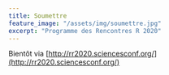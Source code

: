 ```yaml
---
title: Soumettre 
feature_image: "/assets/img/soumettre.jpg"
excerpt: "Programme des Rencontres R 2020"
---
```


Bientôt via [http://rr2020.sciencesconf.org/](http://rr2020.sciencesconf.org/)
